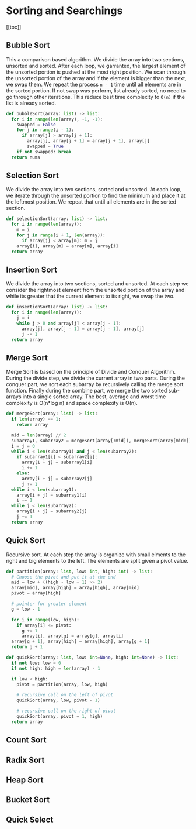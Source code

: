 # Sorting and Searchings

[[toc]]

## Bubble Sort

This a comparison based algorithm. We divide the array into two sections, unsorted and sorted. After each loop, we garranted, the largest element of the unsorted portion is pushed at the most right position. We scan through the unsorted portion of the array and if the element is bigger than the next, we swap them. We repeat the process `n - 1` time until all elements are in the sorted portion. If not swap was perform, list already sorted, no need to go through other iterations. This reduce best time complexity to `O(n)` if the list is already sorted.

```python
def bubbleSort(array: list) -> list:
  for i in range(len(array), -1, -1):
    swapped = False
    for j in range(i - 1):
      if array[j] > array[j + 1]:
        array[j], array[j + 1] = array[j + 1], array[j]
        swapped = True
    if not swapped: break
  return nums
```

## Selection Sort

We divide the array into two sections, sorted and unsorted. At each loop, we iterate through the unsorted portion to find the minimum and place it at the leftmost position. We repeat that until all elements are in the sorted section.

```python
def selectionSort(array: list) -> list:
  for i in range(len(array)):
    m = i
    for j in range(i + 1, len(array)):
      if array[j] < array[m]: m = j
    array[i], array[m] = array[m], array[i]
  return array
```

## Insertion Sort

We divide the array into two sections, sorted and unsorted. At each step we consider the rightmost element from the unsorted portion of the array and while its greater that the current element to its right, we swap the two.

```python
def insertionSort(array: list) -> list:
  for i in range(len(array)):
    j = i
    while j > 0 and array[j] < array[j - 1]:
      array[j], array[j - 1] = array[j - 1], array[j]
      j -= 1
  return array
```

## Merge Sort

Merge Sort is based on the principle of Divide and Conquer Algorithm. During the divide step, we divide the current array in two parts. During the conquer part, we sort each subarray by recursively calling the merge sort function. Finally during the combine part, we merge the two sorted sub-arrays into a single sorted array. The best, average and worst time complexity is O(n*log n) and space complexity is O(n).

```python
def mergeSort(array: list) -> list:
  if len(array) == 1:
    return array

  mid = len(array) // 2
  subarray1, subarray2 = mergeSort(array[:mid]), mergeSort(array[mid:])
  i = j = 0
  while i < len(subarray1) and j < len(subarray2):
    if subarray1[i] < subarray2[j]:
      array[i + j] = subarray1[i]
      i += 1
    else:
      array[i + j] = subarray2[j]
      j += 1
  while i < len(subarray1):
    array[i + j] = subarray1[i]
    i += 1
  while j < len(subarray2):
    array[i + j] = subarray2[j]
    j += 1
  return array
```

## Quick Sort
Recursive sort. At each step the array is organize with small elments to the right and big elements to the left. The elements are split given a pivot value.

```python
def partition(array: list, low: int, high: int) -> list:
  # Choose the pivot and put it at the end
  mid = low + ((high - low + 1) >> 2)
  array[mid], array[high] = array[high], array[mid]
  pivot = array[high]

  # pointer for greater element
  g = low - 1

  for i in range(low, high):
    if array[i] <= pivot:
      g += 1
      array[i], array[g] = array[g], array[i]
  array[g + 1], array[high] = array[high], array[g + 1]
  return g + 1

def quickSort(array: list, low: int=None, high: int=None) -> list:
  if not low: low = 0
  if not high: high = len(array) - 1

  if low < high:
    pivot = partition(array, low, high)

    # recursive call on the left of pivot
    quickSort(array, low, pivot - 1)

    # recursive call on the right of pivot
    quickSort(array, pivot + 1, high)
  return array
```

## Count Sort

## Radix Sort

## Heap Sort

## Bucket Sort

## Quick Select